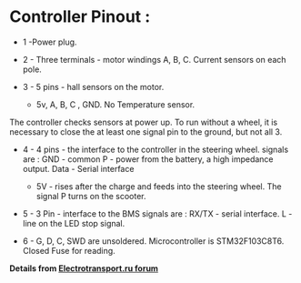 # **Controller Pinout :**

* 1 -Power plug. 

* 2 - Three terminals - motor windings A, B, C. Current sensors on each pole. 

* 3 - 5 pins - hall sensors on the motor. 
    + 5v, A, B, C , GND. No Temperature sensor. 

The controller checks sensors at power up. 
To run without a wheel, it is necessary to close the at least one signal pin to the ground, but not all 3. 

* 4 - 4 pins - the interface to the controller in the steering wheel. 
    signals are :
    GND - common 
    P - power from the battery, a high impedance output. 
    Data - Serial interface 
    + 5V - rises after the charge and feeds into the steering wheel. 
    The signal P turns on the scooter. 

* 5 - 3 Pin - interface to the BMS 
    signals are :
    RX/TX - serial interface. 
    L - line on the LED stop signal.

* 6 - G, D, C, SWD are unsoldered. Microcontroller is STM32F103C8T6. Closed Fuse for reading.

**Details from [Electrotransport.ru forum](http://electrotransport.ru/ussr/index.php?PHPSESSID=mpl26nqjfisk1q04l0sk0mir06&topic=43910.306#topmsg)**
